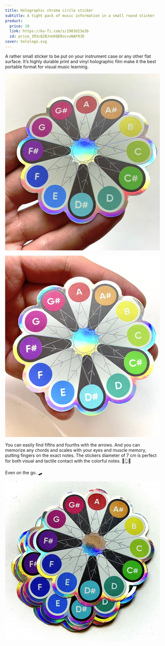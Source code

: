 ```yaml
---
title: Holographic chroma circle sticker
subtitle: A tight pack of music information in a small round sticker
product:
  price: 10
  link: https://ko-fi.com/s/1903d23e3b
  id: price_1M3cQ2BJnUXQERocvuNAF9JD
cover: holologo.svg
---
```


A rather small sticker to be put on your instrument case or any other flat surface. It’s highly durable print and vinyl holographic film make it the best portable format for visual music learning.

![](./hand.jpeg)

![](./hand2.jpeg)

You can easily find fifths and fourths with the arrows. And you can memorize any chords and scales with your eyes and muscle memory, putting fingers on the exact notes. The stickers diameter of 7 cm is perfect for both visual and tactile contact with the colorful notes. 🌈👆👀

Even on the go. 🛹

![](./stack.jpeg)
